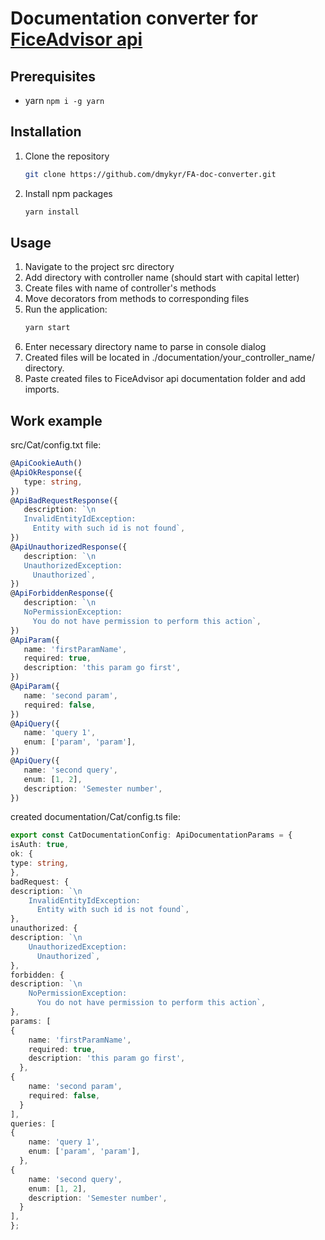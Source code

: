 # Documentation converter for [FiceAdvisor api](https://github.com/fictadvisor/fictadvisor)

## Prerequisites

* yarn `npm i -g yarn`

## Installation

1. Clone the repository
   ```sh
   git clone https://github.com/dmykyr/FA-doc-converter.git
   ```
2. Install npm packages
   ```sh
   yarn install
   ```

## Usage

1. Navigate to the project src directory
2. Add directory with controller name (should start with capital letter)
3. Create files with name of controller's methods
4. Move decorators from methods to corresponding files
5. Run the application:
   ```sh
   yarn start
   ```
6. Enter necessary directory name to parse in console dialog
7. Created files will be located in ./documentation/your_controller_name/ directory.
8. Paste created files to FiceAdvisor api documentation folder and add imports.

## Work example <br>

src/Cat/config.txt file:
```ts
@ApiCookieAuth()
@ApiOkResponse({
   type: string,
})
@ApiBadRequestResponse({
   description: `\n
   InvalidEntityIdException:
     Entity with such id is not found`,
})
@ApiUnauthorizedResponse({
   description: `\n
   UnauthorizedException:
     Unauthorized`,
})
@ApiForbiddenResponse({
   description: `\n
   NoPermissionException:
     You do not have permission to perform this action`,
})
@ApiParam({
   name: 'firstParamName',
   required: true,
   description: 'this param go first',
})
@ApiParam({
   name: 'second param',
   required: false,
})
@ApiQuery({
   name: 'query 1',
   enum: ['param', 'param'],
})
@ApiQuery({
   name: 'second query',
   enum: [1, 2],
   description: 'Semester number',
})
```

created documentation/Cat/config.ts file:
```ts
export const CatDocumentationConfig: ApiDocumentationParams = {
isAuth: true,
ok: {
type: string,
},
badRequest: {
description: `\n
    InvalidEntityIdException:
      Entity with such id is not found`,
},
unauthorized: {
description: `\n
    UnauthorizedException:
      Unauthorized`,
},
forbidden: {
description: `\n
    NoPermissionException:
      You do not have permission to perform this action`,
},
params: [
{
    name: 'firstParamName',
    required: true,
    description: 'this param go first',
  },
{
    name: 'second param',
    required: false,
  }
],
queries: [
{
    name: 'query 1',
    enum: ['param', 'param'],
  },
{
    name: 'second query',
    enum: [1, 2],
    description: 'Semester number',
  }
],
};
```